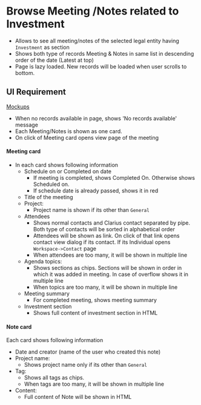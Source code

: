 # Browse Meeting /Notes related to Investment

- Allows to see all meeting/notes of the selected legal entity having `Investment` as section 
- Shows both type of records Meeting & Notes in same list in descending order of the date (Latest at top)
- Page is lazy loaded. New records will be loaded when user scrolls to bottom.

## UI Requirement

[Mockups](https://drive.google.com/drive/u/0/folders/1Ggnh3PvN3TAZph1DP0znsAk48saXFFjk)

- When no records available in page, shows  'No records available' message
- Each Meeting/Notes is shown as one card. 
- On click of Meeting card opens view page of the meeting

#### Meeting card

- In each card shows following information
  - Schedule on or Completed on date
    - If meeting is completed, shows Completed On. Otherwise shows Scheduled on. 
    - If schedule date is already passed, shows it in red
  - Title of the meeting
  - Project: 
    - Project name is shown if its other than `General`
  - Attendees
    - Shows normal contacts and Clarius contact separated by pipe. Both type of contacts will be sorted in alphabetical order
    - Attendees will be shown as link. On click of that link opens contact view dialog if its contact. If its Individual opens `Workspace->Contact` page
    - When attendees are too many, it will be shown in multiple line
  - Agenda topics:
    - Shows sections as chips. Sections will be shown in order in which it was added in meeting. In case of overflow shows it in multiple line
    - When topics are too many, it will be shown in multiple line
  - Meeting summary
    - For completed meeting, shows meeting summary
  - Investment section
    - Shows full content of investment section in HTML

#### Note card

Each card shows following information

- Date and creator (name of the user who created this note)
- Project name:  
  - Shows project name only if its other than `General`
- Tag:
  - Shows all tags as chips. 
  - When tags are too many, it will be shown in multiple line
- Content: 
  - Full content of Note will be shown in HTML

